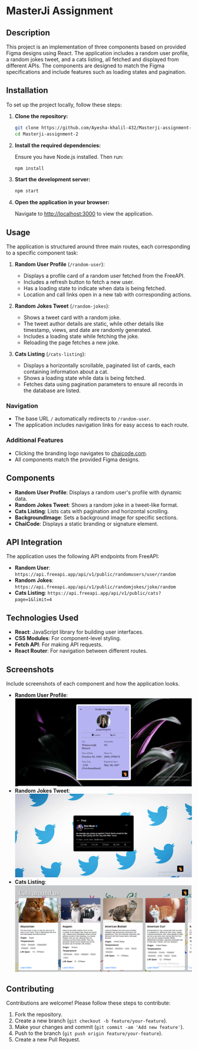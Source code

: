 # MasterJi Assignment

## Description

This project is an implementation of three components based on provided Figma designs using React. The application includes a random user profile, a random jokes tweet, and a cats listing, all fetched and displayed from different APIs. The components are designed to match the Figma specifications and include features such as loading states and pagination.

## Installation

To set up the project locally, follow these steps:

1. **Clone the repository:**

    ```bash
    git clone https://github.com/Ayesha-khalil-432/Masterji-assignment-2.git
    cd Masterji-assignment-2
    ```

2. **Install the required dependencies:**

    Ensure you have Node.js installed. Then run:

    ```bash
    npm install
    ```

3. **Start the development server:**

    ```bash
    npm start
    ```

4. **Open the application in your browser:**

    Navigate to [http://localhost:3000](http://localhost:3000) to view the application.

## Usage

The application is structured around three main routes, each corresponding to a specific component task:

1. **Random User Profile** (`/random-user`):
   - Displays a profile card of a random user fetched from the FreeAPI.
   - Includes a refresh button to fetch a new user.
   - Has a loading state to indicate when data is being fetched.
   - Location and call links open in a new tab with corresponding actions.

2. **Random Jokes Tweet** (`/random-jokes`):
   - Shows a tweet card with a random joke.
   - The tweet author details are static, while other details like timestamp, views, and date are randomly generated.
   - Includes a loading state while fetching the joke.
   - Reloading the page fetches a new joke.

3. **Cats Listing** (`/cats-listing`):
   - Displays a horizontally scrollable, paginated list of cards, each containing information about a cat.
   - Shows a loading state while data is being fetched.
   - Fetches data using pagination parameters to ensure all records in the database are listed.

### Navigation

- The base URL `/` automatically redirects to `/random-user`.
- The application includes navigation links for easy access to each route.

### Additional Features

- Clicking the branding logo navigates to [chaicode.com](https://chaicode.com).
- All components match the provided Figma designs.

## Components

- **Random User Profile**: Displays a random user's profile with dynamic data.
- **Random Jokes Tweet**: Shows a random joke in a tweet-like format.
- **Cats Listing**: Lists cats with pagination and horizontal scrolling.
- **BackgroundImage**: Sets a background image for specific sections.
- **ChaiCode**: Displays a static branding or signature element.

## API Integration

The application uses the following API endpoints from FreeAPI:

- **Random User**: `https://api.freeapi.app/api/v1/public/randomusers/user/random`
- **Random Jokes**: `https://api.freeapi.app/api/v1/public/randomjokes/joke/random`
- **Cats Listing**: `https://api.freeapi.app/api/v1/public/cats?page=1&limit=4`

## Technologies Used

- **React**: JavaScript library for building user interfaces.
- **CSS Modules**: For component-level styling.
- **Fetch API**: For making API requests.
- **React Router**: For navigation between different routes.

## Screenshots

Include screenshots of each component and how the application looks.

- **Random User Profile**: ![Random User Profile Screenshot](src/Screenshots/RandomUser.PNG)
- **Random Jokes Tweet**: ![Random Jokes Tweet Screenshot](src/Screenshots/RandomJokes.PNG)
- **Cats Listing**: ![Cats Listing Screenshot](src/Screenshots/CatsListing.PNG)

## Contributing

Contributions are welcome! Please follow these steps to contribute:

1. Fork the repository.
2. Create a new branch (`git checkout -b feature/your-feature`).
3. Make your changes and commit (`git commit -am 'Add new feature'`).
4. Push to the branch (`git push origin feature/your-feature`).
5. Create a new Pull Request.

